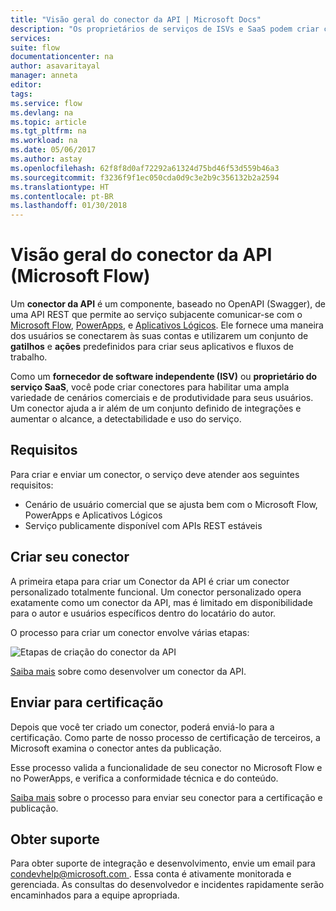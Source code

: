 ```yaml
---
title: "Visão geral do conector da API | Microsoft Docs"
description: "Os proprietários de serviços de ISVs e SaaS podem criar conectores e tê-los certificados pela Microsoft."
services: 
suite: flow
documentationcenter: na
author: asavaritayal
manager: anneta
editor: 
tags: 
ms.service: flow
ms.devlang: na
ms.topic: article
ms.tgt_pltfrm: na
ms.workload: na
ms.date: 05/06/2017
ms.author: astay
ms.openlocfilehash: 62f8f8d0af72292a61324d75bd46f53d559b46a3
ms.sourcegitcommit: f3236f9f1ec050cda0d9c3e2b9c356132b2a2594
ms.translationtype: HT
ms.contentlocale: pt-BR
ms.lasthandoff: 01/30/2018
---
```

# <a name="api-connector-overview-microsoft-flow"></a>Visão geral do conector da API (Microsoft Flow)
Um **conector da API** é um componente, baseado no OpenAPI (Swagger), de uma API REST que permite ao serviço subjacente comunicar-se com o [Microsoft Flow](https://flow.microsoft.com), [PowerApps](https://powerapps.microsoft.com), e [Aplicativos Lógicos](https://docs.microsoft.com/azure/logic-apps/). Ele fornece uma maneira dos usuários se conectarem às suas contas e utilizarem um conjunto de **gatilhos** e **ações** predefinidos para criar seus aplicativos e fluxos de trabalho.

Como um **fornecedor de software independente (ISV)** ou **proprietário do serviço SaaS**, você pode criar conectores para habilitar uma ampla variedade de cenários comerciais e de produtividade para seus usuários. Um conector ajuda a ir além de um conjunto definido de integrações e aumentar o alcance, a detectabilidade e uso do serviço.

## <a name="requirements"></a>Requisitos
Para criar e enviar um conector, o serviço deve atender aos seguintes requisitos:

* Cenário de usuário comercial que se ajusta bem com o Microsoft Flow, PowerApps e Aplicativos Lógicos
* Serviço publicamente disponível com APIs REST estáveis

## <a name="build-your-connector"></a>Criar seu conector
A primeira etapa para criar um Conector da API é criar um conector personalizado totalmente funcional. Um conector personalizado opera exatamente como um conector da API, mas é limitado em disponibilidade para o autor e usuários específicos dentro do locatário do autor.

O processo para criar um conector envolve várias etapas:

![Etapas de criação do conector da API](./media/api-connectors-overview/authoring-steps.png)

[Saiba mais](api-connector-dev.md) sobre como desenvolver um conector da API.

## <a name="submit-for-certification"></a>Enviar para certificação
Depois que você ter criado um conector, poderá enviá-lo para a certificação. Como parte de nosso processo de certificação de terceiros, a Microsoft examina o conector antes da publicação.

Esse processo valida a funcionalidade de seu conector no Microsoft Flow e no PowerApps, e verifica a conformidade técnica e do conteúdo.

[Saiba mais](api-connector-submission.md) sobre o processo para enviar seu conector para a certificação e publicação.

## <a name="get-support"></a>Obter suporte
Para obter suporte de integração e desenvolvimento, envie um email para [condevhelp@microsoft.com ](mailto:condevhelp@microsoft.com). Essa conta é ativamente monitorada e gerenciada. As consultas do desenvolvedor e incidentes rapidamente serão encaminhados para a equipe apropriada.


